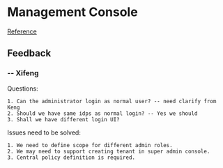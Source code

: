 # Management Console
  
[Reference](https://bitbucket.org/nxtlbs-devops/rightsmanagement-wiki/wiki/RMS/Decisions/2018-08-03%20Management%20Console)
  
## Feedback

### -- Xifeng

Questions:
	
	1. Can the administrator login as normal user? -- need clarify from Keng
	2. Should we have same idps as normal login? -- Yes we should
	3. Shall we have different login UI?



Issues need to be solved:

	1. We need to define scope for different admin roles.
	2. We may need to support creating tenant in super admin console.
	3. Central policy definition is required.